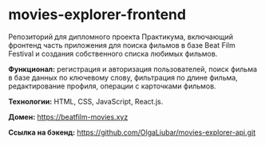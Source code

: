 # movies-explorer-frontend
Репозиторий для дипломного проекта Практикума, включающий фронтенд часть приложения для поиска фильмов в базе Beat Film Festival и создания собственного списка любимых фильмов. 

**Функционал:** регистрация и авторизация пользователей, поиск фильма в базе данных по ключевому слову, фильтрация по длине фильма, редактирование профиля, операции с карточками фильмов.

**Технологии:** HTML, CSS, JavaScript, React.js.
  
**Домен:** https://beatfilm-movies.xyz

**Ссылка на бэкенд:** https://github.com/OlgaLiubar/movies-explorer-api.git
